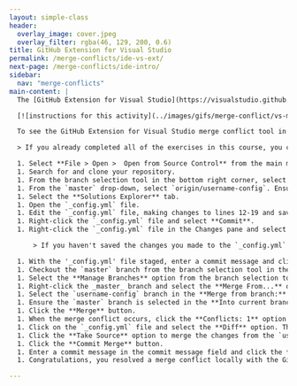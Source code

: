 ```yaml
---
layout: simple-class
header:
  overlay_image: cover.jpeg
  overlay_filter: rgba(46, 129, 200, 0.6)
title: GitHub Extension for Visual Studio
permalink: /merge-conflicts/ide-vs-ext/
next-page: /merge-conflicts/ide-intro/
sidebar:
  nav: "merge-conflicts"
main-content: |
  The [GitHub Extension for Visual Studio](https://visualstudio.github.com/) editor enables you to identify the difference between the two files and automatically fix the merge conflicts by selecting a specific branch.

  [![instructions for this activity](../images/gifs/merge-conflict/vs-merge.gif)](../images/gifs/merge-conflict/vs-merge.gif)

  To see the GitHub Extension for Visual Studio merge conflict tool in action, perform the following:

  > If you already completed all of the exercises in this course, you can re-import the course repository and give it a different name.

  1. Select **File > Open >  Open from Source Control** from the main menu.
  1. Search for and clone your repository.
  1. From the branch selection tool in the bottom right corner, select **New Branch**.
  1. From the `master` drop-down, select `origin/username-config`. Ensure the **Checkout branch** and **Track remote branch** options are selected and click the **Create Branch** button.
  1. Select the **Solutions Explorer** tab.
  1. Open the `_config.yml` file.
  1. Edit the `_config.yml` file, making changes to lines 12-19 and save the file.
  1. Right-click the `_config.yml` file and select **Commit**.
  1. Right-click the `_config.yml` file in the Changes pane and select **Stage**.

      > If you haven't saved the changes you made to the `_config.yml` file you will be prompted to save your changes.

  1. With the '_config.yml' file staged, enter a commit message and click **Commit Staged**.
  1. Checkout the `master` branch from the branch selection tool in the bottom right corner.
  1. Select the **Manage Branches** option from the branch selection tool in the bottom right corner.
  1. Right-click the _master_ branch and select the **Merge From...** option.
  1. Select the `username-config` branch in the **Merge from branch:** drop-down.
  1. Ensure the `master` branch is selected in the **Into current branch:** drop-down.
  1. Click the **Merge** button.
  1. When the merge conflict occurs, click the **Conflicts: 1** option just below the Merge In Progress text.
  1. Click on the `_config.yml` file and select the **Diff** option. This will display the difference between the two branches.
  1. Click the **Take Source** option to merge the changes from the `username-config` branch into the `master` branch.
  1. Click the **Commit Merge** button.
  1. Enter a commit message in the commit message field and click the **Commit Staged** button.
  1. Congratulations, you resolved a merge conflict locally with the GitHub Extension for Visual Studio!

---
```

